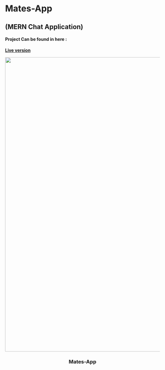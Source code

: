 # Mates-App

## (MERN Chat Application)
#### Project Can be found in here :
 **[Live version]()**

<p align="center">
	
<img src="" width=956>
<br />
<h3 align="center">Mates-App</h3>
</p>